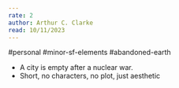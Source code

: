 ```yaml
---
rate: 2
author: Arthur C. Clarke
read: 10/11/2023
---
```


#personal #minor-sf-elements #abandoned-earth 

- A city is empty after a nuclear war.
- Short, no characters, no plot, just aesthetic